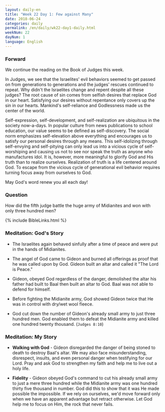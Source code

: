 ```yaml
---
layout: daily-en
title: "Week 22 Day 1: Few against Many"
date: 2018-06-24
categories: daily
permalink: /en/daily/wk22-day1-daily.html
weekNum: 22
dayNum: 1
language: English
---
```


### Forward     
We continue the reading on the Book of Judges this week.

In Judges, we see that the Israelites' evil behaviors seemed to get passed on from generations to generations and the judges' rescues continued to repeat. Why didn't the Israelites change and repent despite all these judges? The root cause of sin comes from selfish desires that replace God in our heart. Satisfying our desires without repentance only covers up the sin in our hearts. Mankind's self-reliance and Godlessness made us the center of the world.

Self-expression, self-development, and self-realization are ubiquitous in the society now-a-days. In popular culture from news publications to school education, our value seems to be defined as self-discovery. The social norm emphasizes self-elevation above everything and encourages us to satisfy our personal desires through any means. This self-idolizing through self-envying and self-pitying can only lead us into a vicious cycle of self-worshiping and causing us not to see nor speak the truth as anyone who manufactures idol. It is, however, more meaningful to glorify God and His truth than to realize ourselves. Realization of truth is a life centered around God. To escape from the vicious cycle of generational evil behavior requires turning focus away from ourselves to God.

May God's word renew you all each day!

### Question     
How did the fifth judge battle the huge army of Midianites and won with only three hundred men?

{% include BibleLinks.html %} 

### Meditation: God's Story   
+ The Israelites again behaved sinfully after a time of peace and were put in the hands of Midianites. 

+ The angel of God came to Gideon and burned all offerings as proof that he was called upon by God. Gideon built an altar and called it "The Lord is Peace." 

+ Gideon, obeyed God regardless of the danger, demolished the altar his father had built to Baal then built an altar to God. Baal was not able to defend for himself. 

+ Before fighting the Midianite army, God showed Gideon twice that He was in control with dry/wet wool fleece. 

+ God cut down the number of Gideon's already small army to just three hundred men. God enabled them to defeat the Midianite army and killed one hundred twenty thousand. (`Judges 8:10`) 

### Meditation: My Story   
+ **Walking with God** - Gideon disregarded the danger of being stoned to death to destroy Baal's altar. We may also face misunderstanding, disrespect, insults, and even personal danger when testifying for our Lord. Pray and ask God to strengthen my faith and help me to live out a holy life. 

+ **Fidelity** - Gideon obeyed God's command to cut his already small army to just a mere three hundred while the Midianite army was one hundred thirty five thousand in number. God did this to show that it was He made possible the impossible. If we rely on ourselves, we'd move forward only when we have an apparent advantage but retract otherwise. Let God help me to focus on Him, the rock that never fails. 
